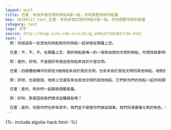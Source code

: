 ```yaml
---
layout: post
title: 巴夏：來自多個文明的飛船4個一組，共同調整地球的能量
key: 20180117_text_巴夏：來自多個文明的飛船4個一組，共同調整地球的能量
category: text
tags: 文字
source: http://blog.sina.com.cn/s/blog_a491af250102vl3m.html
text: |
  問：你說過有一些其他的飛船和你的飛船一起徘徊在開羅上空。

  巴夏：不，不，不。在開羅上空，我的飛船是唯一的一個來自我的文明的飛船，你很快就會明白的。其他3個飛船位於你們星球周圍的不同位置上。在一定意義上，它們與我的飛船一起形成了一個四面體結構。你明白嗎？

  問：是的，好吧。不過我好奇是這些飛船來自於什麼文明。

  巴夏：四面體結構中的其他3個飛船來自於我的文明。也有來自於其他文明的其他飛船，相對於你們的星球，它們會形成其他類型的結構。這些結構都是由4個飛船構成的，包括我們的飛船。形成四面體結構的飛船來自於我的文明。

  問：好吧，也就是說，地球上空還有來自其他文明的其他飛船，它們和你們的飛船一起共同調整地球的能量。

  巴夏：是的，和你們一起幫助調整能量。

  問：好吧，那是因為我們請求這種幫助嗎？

  巴夏：是的，但是你們也參與其中，我們並不是替你們做這個事。我們扮演著催化劑的角色。根據定義，催化劑是允許某種反應或響應發生，但實際上並不直接參與這種反應或響應的某種物質。儘管如此，催化劑的存在對反應的發生卻是必要的。
---
```


{%- include algolia-hack.html -%}
